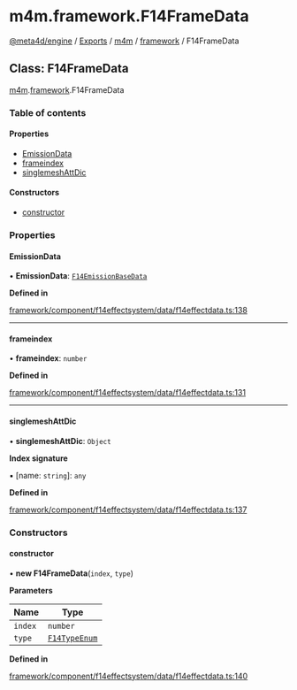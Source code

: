 # m4m.framework.F14FrameData

[@meta4d/engine](../) / [Exports](../modules/) / [m4m](../modules/m4m.md) / [framework](../modules/m4m.framework.md) / F14FrameData

## Class: F14FrameData

[m4m](../modules/m4m.md).[framework](../modules/m4m.framework.md).F14FrameData

### Table of contents

#### Properties

* [EmissionData](m4m.framework.F14FrameData.md#emissiondata)
* [frameindex](m4m.framework.F14FrameData.md#frameindex)
* [singlemeshAttDic](m4m.framework.F14FrameData.md#singlemeshattdic)

#### Constructors

* [constructor](m4m.framework.F14FrameData.md#constructor)

### Properties

#### EmissionData

• **EmissionData**: [`F14EmissionBaseData`](m4m.framework.F14EmissionBaseData.md)

**Defined in**

[framework/component/f14effectsystem/data/f14effectdata.ts:138](https://github.com/meta4d-me/meta4d-engine/blob/cf6bfe6/src/framework/component/f14effectsystem/data/f14effectdata.ts#L138)

***

#### frameindex

• **frameindex**: `number`

**Defined in**

[framework/component/f14effectsystem/data/f14effectdata.ts:131](https://github.com/meta4d-me/meta4d-engine/blob/cf6bfe6/src/framework/component/f14effectsystem/data/f14effectdata.ts#L131)

***

#### singlemeshAttDic

• **singlemeshAttDic**: `Object`

**Index signature**

▪ \[name: `string`]: `any`

**Defined in**

[framework/component/f14effectsystem/data/f14effectdata.ts:137](https://github.com/meta4d-me/meta4d-engine/blob/cf6bfe6/src/framework/component/f14effectsystem/data/f14effectdata.ts#L137)

### Constructors

#### constructor

• **new F14FrameData**(`index`, `type`)

**Parameters**

| Name    | Type                                                   |
| ------- | ------------------------------------------------------ |
| `index` | `number`                                               |
| `type`  | [`F14TypeEnum`](../enums/m4m.framework.F14TypeEnum.md) |

**Defined in**

[framework/component/f14effectsystem/data/f14effectdata.ts:140](https://github.com/meta4d-me/meta4d-engine/blob/cf6bfe6/src/framework/component/f14effectsystem/data/f14effectdata.ts#L140)
